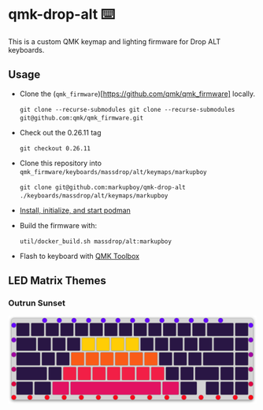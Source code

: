 # qmk-drop-alt :keyboard:

This is a custom QMK keymap and lighting firmware for Drop ALT keyboards.

## Usage

- Clone the (`qmk_firmware`)[https://github.com/qmk/qmk_firmware] locally.

  `git clone --recurse-submodules git clone --recurse-submodules git@github.com:qmk/qmk_firmware.git`

- Check out the 0.26.11 tag

  `git checkout 0.26.11`

- Clone this repository into `qmk_firmware/keyboards/massdrop/alt/keymaps/markupboy`

  `git clone git@github.com:markupboy/qmk-drop-alt ./keyboards/massdrop/alt/keymaps/markupboy`

- [Install, initialize, and start podman](https://podman.io/docs/installation)
- Build the firmware with:

  `util/docker_build.sh massdrop/alt:markupboy`

- Flash to keyboard with [QMK Toolbox](https://github.com/qmk/qmk_toolbox)

## LED Matrix Themes

### Outrun Sunset

![Outrun](https://raw.githubusercontent.com/AndrewJo/qmk-drop-alt/master/outrun-sunset.svg)
